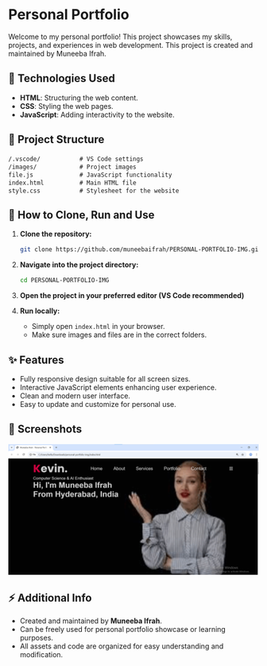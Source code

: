 # Personal Portfolio

Welcome to my personal portfolio! This project showcases my skills, projects, and experiences in web development. This project is created and maintained by Muneeba Ifrah.

## 🧰 Technologies Used

* **HTML**: Structuring the web content.
* **CSS**: Styling the web pages.
* **JavaScript**: Adding interactivity to the website.

## 📁 Project Structure

```
/.vscode/           # VS Code settings
/images/            # Project images
file.js             # JavaScript functionality
index.html          # Main HTML file
style.css           # Stylesheet for the website
```

## 🚀 How to Clone, Run and Use

1. **Clone the repository:**

   ```bash
   git clone https://github.com/muneebaifrah/PERSONAL-PORTFOLIO-IMG.git
   ```
2. **Navigate into the project directory:**

   ```bash
   cd PERSONAL-PORTFOLIO-IMG
   ```
3. **Open the project in your preferred editor (VS Code recommended)**
4. **Run locally:**

   * Simply open `index.html` in your browser.
   * Make sure images and files are in the correct folders.

## ✨ Features

* Fully responsive design suitable for all screen sizes.
* Interactive JavaScript elements enhancing user experience.
* Clean and modern user interface.
* Easy to update and customize for personal use.

## 📸 Screenshots

![Portfolio Screenshot](images/screenshot1.png)

## ⚡ Additional Info

* Created and maintained by **Muneeba Ifrah**.
* Can be freely used for personal portfolio showcase or learning purposes.
* All assets and code are organized for easy understanding and modification.
